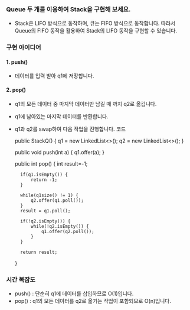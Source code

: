 ### Queue 두 개를 이용하여 Stack을 구현해 보세요.

- Stack은 LIFO 방식으로 동작하며, 큐는 FIFO 방식으로 동작합니다. 따라서 Queue의 FIFO 동작을 활용하여 Stack의 LIFO 동작을 구현할 수 있습니다.

### 구현 아이디어

#### 1. push()

- 데이터를 입력 받아 q1에 저장합니다.

#### 2. pop()

- q1의 모든 데이터 중 마지막 데이터만 남길 때 까지 q2로 옮깁니다.
- q1에 남아있는 마지막 데이터를 반환합니다.
- q1과 q2를 swap하여 다음 작업을 진행합니다.
  코드


	public StackQ() {
		q1 = new LinkedList<>();
		q2 = new LinkedList<>();
	}
	
	public void push(int a) {
		q1.offer(a);
	}
	
	public int pop() {
		int result=-1;
		
		if(q1.isEmpty()) {
			return -1;
		}
		
		while(q1size() != 1) {
			q2.offer(q1.poll());
		}
		result = q1.poll();
		
		if(!q2.isEmpty()) {
			while(!q2.isEmpty()) {
				q1.offer(q2.poll());
			}
		}
		
		return result;
	}



### 시간 복잡도

- push() : 단순히 q1에 데이터를 삽입하므로 O(1)입니다.
- pop() : q1의 모든 데이터를 q2로 옮기는 작업이 포함되므로 O(n)입니다.
